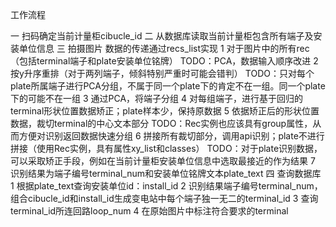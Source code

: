工作流程

一 扫码确定当前计量柜cibucle_id
二 从数据库读取当前计量柜包含所有端子及安装单位信息
三 拍摄图片
	数据的传递通过recs_list实现
	1 对于图片中的所有rec（包括terminal端子和plate安装单位铭牌）
	TODO：PCA，数据输入顺序改进
	2 按y升序重排（对于两列端子，倾斜特别严重时可能会错判）
	TODO：只对每个plate所属端子进行PCA分组，不属于同一个plate下的肯定不在一组。同一个plate下的可能不在一组
	3 通过PCA，将端子分组
	4 对每组端子，进行基于回归的terminal形状位置数据矫正；plate样本少，保持原数据
	5 依据矫正后的形状位置数据，裁切terminal的中心文本部分
	TODO：Rec实例也应该具有group属性，从而方便对识别返回数据快速分组
	6 拼接所有裁切部分，调用api识别；plate不进行拼接（使用Rec实例，具有属性xy_list和classes）
	TODO：对于plate识别数据，可以采取矫正手段，例如在当前计量柜安装单位信息中选取最接近的作为结果
	7 识别结果为端子编号terminal_num和安装单位铭牌文本plate_text
四 查询数据库
	1 根据plate_text查询安装单位id：install_id
	2 识别结果端子编号terminal_num，组合cibucle_id和install_id生成变电站中每个端子独一无二的terminal_id
	3 查询terminal_id所连回路loop_num
	4 在原始图片中标注符合要求的terminal